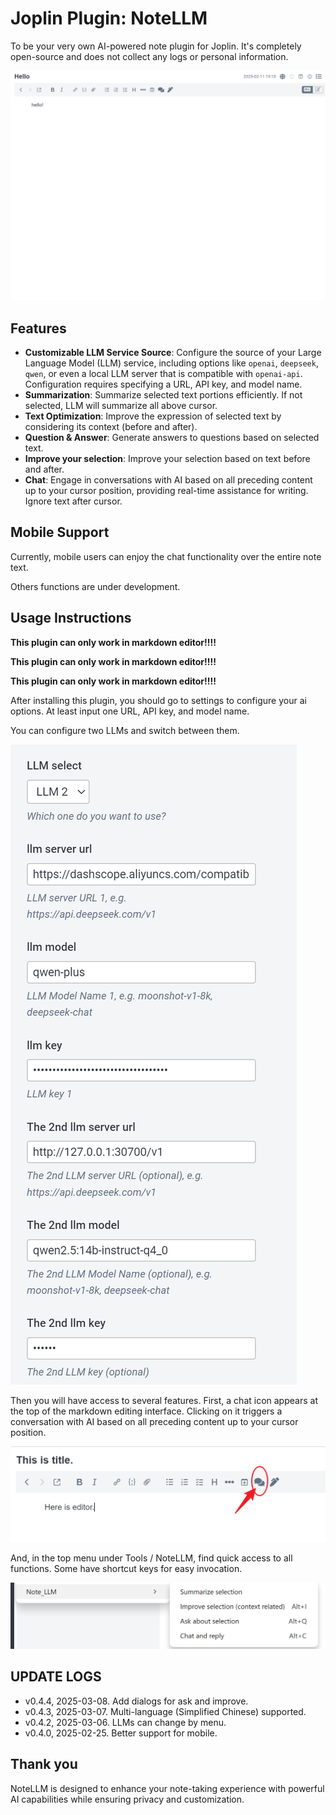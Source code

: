 # Joplin Plugin: NoteLLM

To be your very own AI-powered note plugin for Joplin. It's completely open-source and does not collect any logs or personal information.

![notellm](./_img/notellm.gif)

## Features

- **Customizable LLM Service Source**: Configure the source of your Large Language Model (LLM) service, including options like `openai`, `deepseek`, `qwen`, or even a local LLM server that is compatible with `openai-api`. Configuration requires specifying a URL, API key, and model name.
- **Summarization**: Summarize selected text portions efficiently. If not selected, LLM will summarize all above cursor.
- **Text Optimization**: Improve the expression of selected text by considering its context (before and after). 
- **Question & Answer**: Generate answers to questions based on selected text. 
- **Improve your selection**: Improve your selection based on text before and after. 
- **Chat**: Engage in conversations with AI based on all preceding content up to your cursor position, providing real-time assistance for writing. Ignore text after cursor.

## Mobile Support

Currently, mobile users can enjoy the chat functionality over the entire note text. 

Others functions are under development.

## Usage Instructions

**This plugin can only work in markdown editor!!!!**

**This plugin can only work in markdown editor!!!!**

**This plugin can only work in markdown editor!!!!**

After installing this plugin, you should go to settings to configure your ai options. At least input one URL, API key, and model name.

You can configure two LLMs and switch between them.

![image-20250211191521564](./_img/image-20250211191521564.png)

Then you will have access to several features. First, a chat icon appears at the top of the markdown editing interface. Clicking on it triggers a conversation with AI based on all preceding content up to your cursor position.

![image-20250211190649811](./_img/image-20250211190649811.png)

And, in the top menu under Tools / NoteLLM, find quick access to all functions. Some have shortcut keys for easy invocation.

![image-20250211190753843](./_img/image-20250211190753843.png)

## UPDATE LOGS

- v0.4.4, 2025-03-08. Add dialogs for ask and improve.
- v0.4.3, 2025-03-07. Multi-language (Simplified Chinese) supported.
- v0.4.2, 2025-03-06. LLMs can change by menu.
- v0.4.0, 2025-02-25. Better support for mobile.

## Thank you

NoteLLM is designed to enhance your note-taking experience with powerful AI capabilities while ensuring privacy and customization.